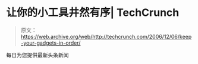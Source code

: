 # 让你的小工具井然有序| TechCrunch

> 原文：<https://web.archive.org/web/http://techcrunch.com/2006/12/06/keep-your-gadgets-in-order/>

每日为您提供最新头条新闻